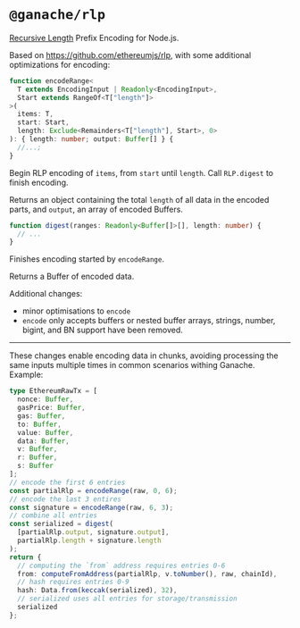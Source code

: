 # `@ganache/rlp`

[Recursive Length](https://github.com/ethereum/wiki/wiki/RLP) Prefix Encoding
for Node.js.

Based on https://github.com/ethereumjs/rlp, with some additional optimizations
for encoding:

```typescript
function encodeRange<
  T extends EncodingInput | Readonly<EncodingInput>,
  Start extends RangeOf<T["length"]>
>(
  items: T,
  start: Start,
  length: Exclude<Remainders<T["length"], Start>, 0>
): { length: number; output: Buffer[] } {
  //...;
}
```

Begin RLP encoding of `items`, from `start` until `length`. Call `RLP.digest` to
finish encoding.

Returns an object containing the total `length` of all data in the encoded parts,
and `output`, an array of encoded Buffers.

```typescript
function digest(ranges: Readonly<Buffer[]>[], length: number) {
  // ...
}
```

Finishes encoding started by `encodeRange`.

Returns a Buffer of encoded data.

Additional changes:

- minor optimisations to `encode`
- `encode` only accepts buffers or nested buffer arrays, strings, number, bigint,
  and BN support have been removed.

---

These changes enable encoding data in chunks, avoiding processing the same
inputs multiple times in common scenarios withing Ganache. Example:

```typescript
type EthereumRawTx = [
  nonce: Buffer,
  gasPrice: Buffer,
  gas: Buffer,
  to: Buffer,
  value: Buffer,
  data: Buffer,
  v: Buffer,
  r: Buffer,
  s: Buffer
];
// encode the first 6 entries
const partialRlp = encodeRange(raw, 0, 6);
// encode the last 3 entires
const signature = encodeRange(raw, 6, 3);
// combine all entries
const serialized = digest(
  [partialRlp.output, signature.output],
  partialRlp.length + signature.length
);
return {
  // computing the `from` address requires entries 0-6
  from: computeFromAddress(partialRlp, v.toNumber(), raw, chainId),
  // hash requires entries 0-9
  hash: Data.from(keccak(serialized), 32),
  // serialized uses all entries for storage/transmission
  serialized
};
```
